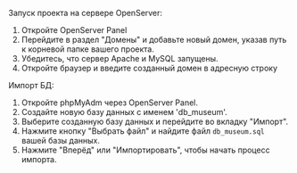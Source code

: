 Запуск проекта на сервере OpenServer: 
1. Откройте OpenServer Panel 
2. Перейдите в раздел "Домены" и добавьте новый домен, указав путь к корневой папке вашего проекта.
3. Убедитесь, что сервер Apache и MySQL запущены.
4. Откройте браузер и введите созданный домен в адресную строку

Импорт БД:
1. Откройте phpMyAdm через OpenServer Panel.
2. Создайте новую базу данных с именем 'db_museum'.
3. Выберите созданную базу данных и перейдите во вкладку "Импорт".
4. Нажмите кнопку "Выбрать файл" и найдите файл `db_museum.sql` вашей базы данных.
5. Нажмите "Вперёд" или "Импортировать", чтобы начать процесс импорта.